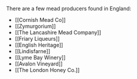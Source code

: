 There are a few mead producers found in England:

- [[Cornish Mead Co]]
- [[Zymurgorium]]
- [[The Lancashire Mead Company]]
- [[Friary Liqueurs]]
- [[English Heritage]]
- [[Lindisfarne]]
- [[Lyme Bay Winery]]
- [[Avalon Vineyard]]
- [[The London Honey Co.]]
